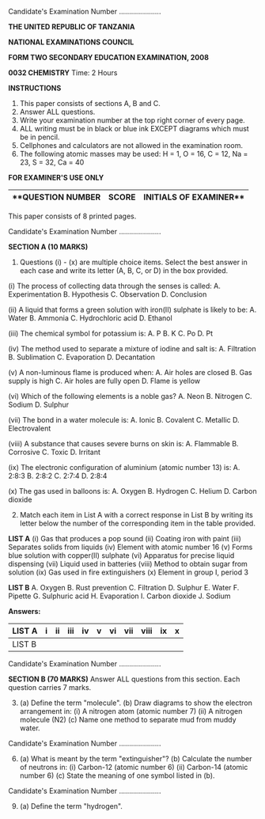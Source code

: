 Candidate's Examination Number .....................

**THE UNITED REPUBLIC OF TANZANIA**

**NATIONAL EXAMINATIONS COUNCIL**

**FORM TWO SECONDARY EDUCATION EXAMINATION, 2008**

**0032 CHEMISTRY**
Time: 2 Hours

**INSTRUCTIONS**

1. This paper consists of sections A, B and C.
2. Answer ALL questions.
3. Write your examination number at the top right corner of every page.
4. ALL writing must be in black or blue ink EXCEPT diagrams which must be in pencil.
5. Cellphones and calculators are not allowed in the examination room.
6. The following atomic masses may be used: H = 1, O = 16, C = 12, Na = 23, S = 32, Ca = 40

**FOR EXAMINER'S USE ONLY**

**QUESTION NUMBER | SCORE | INITIALS OF EXAMINER**
---|---|---

This paper consists of 8 printed pages.

Candidate's Examination Number .....................

**SECTION A (10 MARKS)**

1. Questions (i) - (x) are multiple choice items. Select the best answer in each case and write its letter (A, B, C, or D) in the box provided.

(i) The process of collecting data through the senses is called:
    A. Experimentation
    B. Hypothesis
    C. Observation
    D. Conclusion

(ii) A liquid that forms a green solution with iron(II) sulphate is likely to be:
    A. Water
    B. Ammonia
    C. Hydrochloric acid
    D. Ethanol

(iii) The chemical symbol for potassium is:
    A. P
    B. K
    C. Po
    D. Pt

(iv) The method used to separate a mixture of iodine and salt is:
    A. Filtration
    B. Sublimation
    C. Evaporation
    D. Decantation

(v) A non-luminous flame is produced when:
    A. Air holes are closed
    B. Gas supply is high
    C. Air holes are fully open
    D. Flame is yellow

(vi) Which of the following elements is a noble gas?
    A. Neon
    B. Nitrogen
    C. Sodium
    D. Sulphur

(vii) The bond in a water molecule is:
    A. Ionic
    B. Covalent
    C. Metallic
    D. Electrovalent

(viii) A substance that causes severe burns on skin is:
    A. Flammable
    B. Corrosive
    C. Toxic
    D. Irritant

(ix) The electronic configuration of aluminium (atomic number 13) is:
    A. 2:8:3
    B. 2:8:2
    C. 2:7:4
    D. 2:8:4

(x) The gas used in balloons is:
    A. Oxygen
    B. Hydrogen
    C. Helium
    D. Carbon dioxide

2. Match each item in List A with a correct response in List B by writing its letter below the number of the corresponding item in the table provided.

**LIST A**
(i) Gas that produces a pop sound
(ii) Coating iron with paint
(iii) Separates solids from liquids
(iv) Element with atomic number 16
(v) Forms blue solution with copper(II) sulphate
(vi) Apparatus for precise liquid dispensing
(vii) Liquid used in batteries
(viii) Method to obtain sugar from solution
(ix) Gas used in fire extinguishers
(x) Element in group I, period 3

**LIST B**
A. Oxygen
B. Rust prevention
C. Filtration
D. Sulphur
E. Water
F. Pipette
G. Sulphuric acid
H. Evaporation
I. Carbon dioxide
J. Sodium

**Answers:**

| LIST A | i | ii | iii | iv | v | vi | vii | viii | ix | x |
|---|---|---|---|---|---|---|---|---|---|---|
| LIST B |   |   |   |   |   |   |   |   |   |   |

Candidate's Examination Number .....................

**SECTION B (70 MARKS)**
Answer ALL questions from this section. Each question carries 7 marks.

3. (a) Define the term "molecule".
   (b) Draw diagrams to show the electron arrangement in:
       (i) A nitrogen atom (atomic number 7)
       (ii) A nitrogen molecule (N2)
   (c) Name one method to separate mud from muddy water.

Candidate's Examination Number .....................

6. (a) What is meant by the term "extinguisher"?
   (b) Calculate the number of neutrons in:
       (i) Carbon-12 (atomic number 6)
       (ii) Carbon-14 (atomic number 6)
   (c) State the meaning of one symbol listed in (b).

Candidate's Examination Number .....................

9. (a) Define the term "hydrogen".
